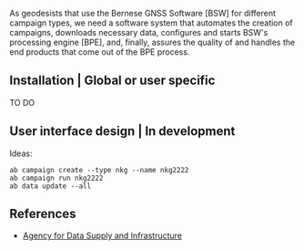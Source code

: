 
As geodesists that use the Bernese GNSS Software [BSW] for different campaign
types, we need a software system that automates the creation of campaigns,
downloads necessary data, configures and starts BSW's processing engine [BPE],
and, finally, assures the quality of and handles the end products that come out
of the BPE process.


## Installation | Global or user specific

TO DO




## User interface design | In development



Ideas:

```
ab campaign create --type nkg --name nkg2222
ab campaign run nkg2222
ab data update --all
```


## References

*   [Agency for Data Supply and Infrastructure](https://eng.sdfi.dk/)
